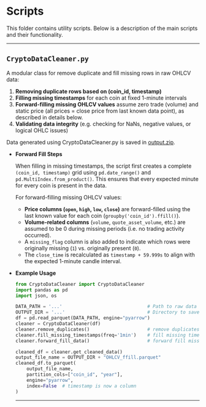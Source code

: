 # Scripts

This folder contains utility scripts. Below is a description of the main scripts and their functionality.

---

## `CryptoDataCleaner.py`

A modular class for remove duplicate and fill missing rows in raw OHLCV data:

1. **Removing duplicate rows based on (coin_id, timestamp)**
2. **Filling missing timestamps** for each coin at fixed 1-minute intervals
3. **Forward-filling missing OHLCV values** assume zero trade (volume) and static price (all prices = close price from last known data point), as described in details below.
4. **Validating data integrity** (e.g. checking for NaNs, negative values, or logical OHLC issues)

Data generated using CryptoDataCleaner.py is saved in [output.zip](https://drive.google.com/file/d/17llEK20pb0Q4pmDU2Gg1H4ruWJFFyAHg/view?usp=sharing).

- **Forward Fill Steps**

  When filling in missing timestamps, the script first creates a complete `(coin_id, timestamp)` grid using `pd.date_range()` and `pd.MultiIndex.from_product()`. This ensures that every expected minute for every coin is present in the data.
  
  For forward-filling missing OHLCV values:
  
  - **Price columns (`open`, `high`, `low`, `close`)** are forward-filled using the last known value for each coin (`groupby('coin_id').ffill()`).
  - **Volume-related columns** (`volume`, `quote_asset_volume`, etc.) are assumed to be 0 during missing periods (i.e. no trading activity occurred).
  - A `missing_flag` column is also added to indicate which rows were originally missing (`1`) vs. originally present (`0`).
  - The `close_time` is recalculated as `timestamp + 59.999s` to align with the expected 1-minute candle interval.

- **Example Usage**

  ```python
  from CryptoDataCleaner import CryptoDataCleaner
  import pandas as pd
  import json, os
  
  DATA_PATH = '...'                               # Path to raw data
  OUTPUT_DIR = '...'                              # Directory to save cleaned data
  df = pd.read_parquet(DATA_PATH, engine="pyarrow")
  cleaner = CryptoDataCleaner(df)
  cleaner.remove_duplicates()                     # remove duplicates
  cleaner.fill_missing_timestamps(freq='1min')    # fill missing timestamps
  cleaner.forward_fill_data()                     # forward fill missing data
  
  cleaned_df = cleaner.get_cleaned_data()
  output_file_name = OUTPUT_DIR + "OHLCV_ffill.parquet"
  cleaned_df.to_parquet(
      output_file_name,
      partition_cols=["coin_id", "year"],
      engine="pyarrow",
      index=False  # timestamp is now a column
  )
  ```
  ---
  

